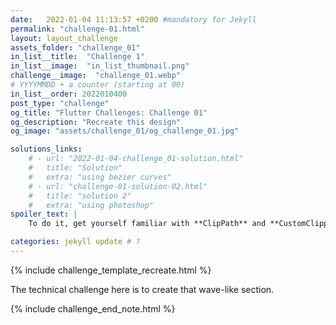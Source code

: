 ```yaml
---
date:   2022-01-04 11:13:57 +0200 #mandatory for Jekyll
permalink: "challenge-01.html"
layout: layout_challenge
assets_folder: "challenge_01"
in_list__title:  "Challenge 1"
in_list__image:  "in_list_thumbnail.png"
challenge__image:  "challenge_01.webp"
# YYYYMMDD + a counter (starting at 00)
in_list__order: 2022010400
post_type: "challenge"
og_title: "Flutter Challenges: Challenge 01"
og_description: "Recreate this design"
og_image: "assets/challenge_01/og_challenge_01.jpg"

solutions_links: 
    # - url: "2022-01-04-challenge_01-solution.html"
    #   title: "Solution"
    #   extra: "using bezier curves"
    # - url: "challenge-01-solution-02.html"
    #   title: "solution 2"
    #   extra: "using photoshop"
spoiler_text: |
    To do it, get yourself familiar with **ClipPath** and **CustomClipper**. Experiment with **Bezier curves** until you are happy with the result.

categories: jekyll update # ?
---
```

{% include challenge_template_recreate.html  %}

The technical challenge here is to create that wave-like section.

{% include challenge_end_note.html  %}
